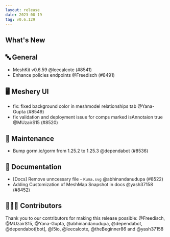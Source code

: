 ```yaml
---
layout: release
date: 2023-08-19
tag: v0.6.129
---
```


## What's New

## 🔤 General

- MeshKit v0.6.59 @leecalcote (#8541)
- Enhance policies endpoints @Freedisch (#8491)

## 🖥 Meshery UI

- fix: fixed background color in meshmodel relationships tab @Yana-Gupta (#8549)
- fix validation and deployment issue for comps marked isAnnotaion true @MUzairS15 (#8520)

## 🧰 Maintenance

- Bump gorm.io/gorm from 1.25.2 to 1.25.3 @dependabot (#8536)

## 📖 Documentation

- [Docs] Remove unncessary file - `Kuma.svg` @abhinandanudupa (#8522)
- Adding Customization of MeshMap Snapshot in docs @yash37158 (#8452)

## 👨🏽‍💻 Contributors

Thank you to our contributors for making this release possible:
@Freedisch, @MUzairS15, @Yana-Gupta, @abhinandanudupa, @dependabot, @dependabot[bot], @l5io, @leecalcote, @theBeginner86 and @yash37158
